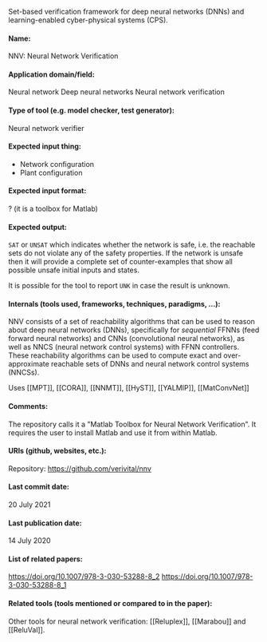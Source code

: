 Set-based verification framework for deep neural networks (DNNs) and learning-enabled cyber-physical systems (CPS).

#### Name:
NNV: Neural Network Verification

#### Application domain/field:
Neural network
Deep neural networks
Neural network verification

#### Type of tool (e.g. model checker, test generator):
Neural network verifier

#### Expected input thing:
- Network configuration
- Plant configuration

#### Expected input format:
? (it is a toolbox for Matlab)

#### Expected output:
`SAT` or `UNSAT` which indicates whether the network is safe, i.e. the reachable sets do not violate any of the safety properties. 
If the network is unsafe then it will provide a complete set of counter-examples that show all possible unsafe initial inputs and states.

It is possible for the tool to report `UNK` in case the result is unknown.

#### Internals (tools used, frameworks, techniques, paradigms, ...):
NNV consists of a set of reachability algorithms that can be used to reason about deep neural networks (DNNs), specifically for *sequential* FFNNs (feed forward neural networks) and CNNs (convolutional neural networks), as well as NNCS (neural network control systems) with FFNN controllers. 
These reachability algorithms can be used to compute exact and over-approximate reachable sets of DNNs and neural network control systems (NNCSs).

Uses [[MPT]], [[CORA]], [[NNMT]], [[HyST]], [[YALMIP]], [[MatConvNet]]

#### Comments:
The repository calls it a "Matlab Toolbox for Neural Network Verification". It requires the user to install Matlab and use it from within Matlab.

#### URIs (github, websites, etc.):
Repository: https://github.com/verivital/nnv

#### Last commit date:
20 July 2021

#### Last publication date:
14 July 2020

#### List of related papers:
https://doi.org/10.1007/978-3-030-53288-8_2
https://doi.org/10.1007/978-3-030-53288-8_1

#### Related tools (tools mentioned or compared to in the paper):
Other tools for neural network verification: [[Reluplex]], [[Marabou]] and [[ReluVal]].